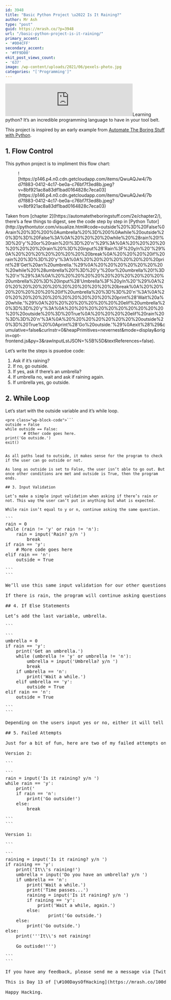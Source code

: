 ```yaml
---
id: 3948
title: "Basic Python Project \u2022 Is It Raining?"
author: Mr Ash
type: "post"
guid: https://mrash.co/?p=3948
url: "/basic-python-project-is-it-raining/"
primary_accent:
- '#004CFF'
secondary_accent:
- '#FF9D00'
ekit_post_views_count:
- '637'
image: /wp-content/uploads/2021/06/pexels-photo.jpg
categories: "['Programming']"
---
```


<iframe frameborder="0" height="102px" loading="lazy" scrolling="no" src="https://anchor.fm/mrashleyball/embed/episodes/Basic-Python-Project--Is-It-Raining-e16j8nq" width="400px"></iframe>Learning python? It’s an incredible programming language to have in your tool belt.

This project is inspired by an early example from [Automate The Boring Stuff with Python](https://automatetheboringstuff.com/2e/).

## 1. Flow Control

This python project is to impliment this flow chart:

<div class="wp-block-image"><figure class="alignleft is-resized">![https://p146.p4.n0.cdn.getcloudapp.com/items/QwuAQJw4/7bd7f883-0412-4c17-be0a-c76bf7f3ed8b.jpeg?v=8bf921ac8a83df1bad0164828c7eca03](https://p146.p4.n0.cdn.getcloudapp.com/items/QwuAQJw4/7bd7f883-0412-4c17-be0a-c76bf7f3ed8b.jpeg?v=8bf921ac8a83df1bad0164828c7eca03)</figure></div>Taken from [chapter 2](https://automatetheboringstuff.com/2e/chapter2/), there’s a few things to digest, see the code step by step in [Python Tutor](http://pythontutor.com/visualize.html#code=outside%20%3D%20False%0Arain%20%3D%200%0Aumbrella%20%3D%200%0Awhile%20outside%20%3D%3D%20False%3A%0A%20%20%20%20while%20%28rain%20!%3D%20'y'%20or%20rain%20!%3D%20'n'%29%3A%0A%20%20%20%20%20%20%20%20rain%20%3D%20input%28'Rain%3F%20y/n%20'%29%0A%20%20%20%20%20%20%20%20break%0A%20%20%20%20if%20rain%20%3D%3D%20'y'%3A%0A%20%20%20%20%20%20%20%20print%28'Get%20an%20umbrella.'%29%0A%20%20%20%20%20%20%20%20while%20%28umbrella%20!%3D%20'y'%20or%20umbrella%20!%3D%20'n'%29%3A%0A%20%20%20%20%20%20%20%20%20%20%20%20umbrella%20%3D%20input%28'Umbrella%3F%20y/n%20'%29%0A%20%20%20%20%20%20%20%20%20%20%20%20break%0A%20%20%20%20%20%20%20%20if%20umbrella%20%3D%3D%20'n'%3A%0A%20%20%20%20%20%20%20%20%20%20%20%20print%28'Wait%20a%20while.'%29%0A%20%20%20%20%20%20%20%20elif%20umbrella%20%3D%3D%20'y'%3A%0A%20%20%20%20%20%20%20%20%20%20%20%20outside%20%3D%20True%0A%20%20%20%20elif%20rain%20%3D%3D%20'n'%3A%0A%20%20%20%20%20%20%20%20outside%20%3D%20True%20%0Aprint%28'Go%20outside.'%29%0Aexit%28%29&cumulative=false&curInstr=0&heapPrimitives=nevernest&mode=display&origin=opt-frontend.js&py=3&rawInputLstJSON=%5B%5D&textReferences=false).

Let’s write the steps is psuedoe code:

1. Ask if it’s raining?
2. If no, go outside.
3. If yes, ask if there’s an umbrella?
4. If umbrella no, wait and ask if raining again.
5. If umbrella yes, go outside.

## 2. While Loop

Let’s start with the outside variable and it’s while loop.

```
<pre class="wp-block-code">```
outside = False
while outside == False:
		# Other code goes here.
print('Go outside.')
exit()

```
```

As all paths lead to outside, it makes sense for the program to check if the user can go outside or not.

As long as outside is set to False, the user isn’t able to go out. But once other conditions are met and outside is True, then the program ends.

## 3. Input Validation

Let’s make a simple input validation when asking if there’s rain or not. This way the user can’t put in anything but what is expected.

While rain isn’t equal to y or n, continue asking the same question.

```
<pre class="wp-block-code">```
rain = 0
while (rain != 'y' or rain != 'n'):
	rain = input('Rain? y/n ')
        break
if rain == 'y':
	# More code goes here
elif rain == 'n':
	outside = True

```
```

We’ll use this same input validation for our other questions that require user input.

If there is rain, the program will continue asking questions. But if there’s no rain, then outside is set to True and will break the original while loop.

## 4. If Else Statements

Let’s add the last variable, umbrella.

```
<pre class="wp-block-code">```
umbrella = 0
if rain == 'y':
    print('Get an umbrella.')
    while (umbrella != 'y' or umbrella != 'n'):
        umbrella = input('Umbrella? y/n ')
        break
    if umbrella == 'n':
        print('Wait a while.')
    elif umbrella == 'y':
        outside = True
elif rain == 'n':
    outside = True 

```
```

Depending on the users input yes or no, either it will tell them to wait and then go back to the rain question or it will end the main while loop.

## 5. Failed Attempts

Just for a bit of fun, here are two of my failed attempts on the road to figuring out this program.

Version 2:

```
<pre class="wp-block-code">```
rain = input('Is it raining? y/n ')
while rain == 'y':
    print('
    if rain == 'n':
        print('Go outside!')
    else:
        break

```
```

Version 1:

```
<pre class="wp-block-code">```
raining = input('Is it raining? y/n ')
if raining == 'y':
    print('It\\'s raining!')
    umbrella = input('Do you have an umbrella? y/n ')
    if umbrella == 'n':
        print('Wait a while.')
        print('Time passes...')
        raining = input('Is it raining? y/n ')
        if raining == 'y':
            print('Wait a while, again.')
        else:
                print('Go outside.')
    else:
        print('Go outside.')
else:
    print('''It\\'s not raining!
    
    Go outisde!''')

```
```

If you have any feedback, please send me a message via [Twitter](https://twitter.com/mrashleyball).

This is Day 13 of [\#100DaysOfHacking](https://mrash.co/100daysofhacking/), subscribe to my [newsletter](https://go.mrash.co/newsletter) to see the journey!

Happy Hacking.